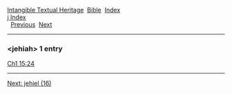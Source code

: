 [Intangible Textual Heritage](../../index)  [Bible](../index) 
[Index](index)   
[j Index](_j_)  
  [Previous](c06137)  [Next](c06139) 

------------------------------------------------------------------------

### &lt;jehiah&gt; 1 entry

[Ch1 15:24](../kjv/ch1015.htm#024)  

------------------------------------------------------------------------

[Next: jehiel (16)](c06139)
